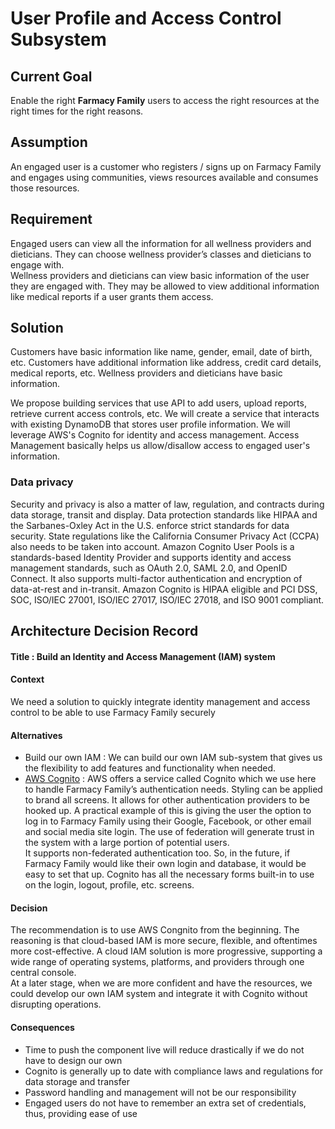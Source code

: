 <h1>User Profile and Access Control Subsystem</h1>

<h2>Current Goal</h2>
Enable the right <strong>Farmacy Family</strong> users to access the right resources at the right times for the right reasons.

<h2>Assumption</h2>
An engaged user is a customer who registers / signs up on Farmacy Family and engages using communities, views resources available and consumes those resources.

<h2>Requirement</h2>
Engaged users can view all the information for all wellness providers and dieticians. They can choose wellness provider’s classes and dieticians to engage with.<br />
Wellness providers and dieticians can view basic information of the user they are engaged with. They may be allowed to view additional information like medical reports if a user grants them access.

<h2>Solution</h2>
Customers have basic information like name, gender, email, date of birth, etc.
Customers have additional information like address, credit card details, medical reports, etc.
Wellness providers and dieticians have basic information.<br />

We propose building services that use API to add users, upload reports, retrieve current access controls, etc. We will create a service that interacts with existing DynamoDB that stores user profile information.
We will leverage AWS's Cognito for identity and access management. Access Management basically helps us allow/disallow access to engaged user's information.
 
<h3>Data privacy</h3>
Security and privacy is also a matter of law, regulation, and contracts during data storage, transit and display. Data protection standards like HIPAA and the Sarbanes-Oxley Act in the U.S. enforce strict standards for data security. State regulations like the California Consumer Privacy Act (CCPA) also needs to be taken into account.
Amazon Cognito User Pools is a standards-based Identity Provider and supports identity and access management standards, such as OAuth 2.0, SAML 2.0, and OpenID Connect.
It also supports multi-factor authentication and encryption of data-at-rest and in-transit. Amazon Cognito is HIPAA eligible and PCI DSS, SOC, ISO/IEC 27001, ISO/IEC 27017, ISO/IEC 27018, and ISO 9001 compliant.

## Architecture Decision Record 

#### Title : Build an Identity and Access Management (IAM) system 

#### Context 
We need a solution to quickly integrate identity management and access control to be able to use Farmacy Family securely

#### Alternatives 
- Build our own IAM : We can build our own IAM sub-system that gives us the flexibility to add features and functionality when needed.
- [AWS Cognito](https://aws.amazon.com/cognito/) : AWS offers a service called Cognito which we use here to handle Farmacy Family’s authentication needs. Styling can be applied to brand all screens. It allows for other authentication providers to be hooked up. A practical example of this is giving the user the option to log in to Farmacy Family using their Google, Facebook, or other email and social media site login. The use of federation will generate trust in the system with a large portion of potential users.<br />
It supports non-federated authentication too. So, in the future, if Farmacy Family would like their own login and database, it would be easy to set that up. Cognito has all the necessary forms built-in to use on the login, logout, profile, etc. screens.

#### Decision 
The recommendation is to use AWS Congnito from the beginning. The reasoning is that cloud-based IAM is more secure, flexible, and oftentimes more cost-effective. A cloud IAM solution is more progressive, supporting a wide range of operating systems, platforms, and providers through one central console.<br />
At a later stage, when we are more confident and have the resources, we could develop our own IAM system and integrate it with Cognito without disrupting operations. 

#### Consequences
- Time to push the component live will reduce drastically if we do not have to design our own
- Cognito is generally up to date with compliance laws and regulations for data storage and transfer
- Password handling and management will not be our responsibility
- Engaged users do not have to remember an extra set of credentials, thus, providing ease of use
